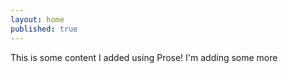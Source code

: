 ```yaml
---
layout: home
published: true
---
```

This is some content I added using Prose!  I'm adding some more